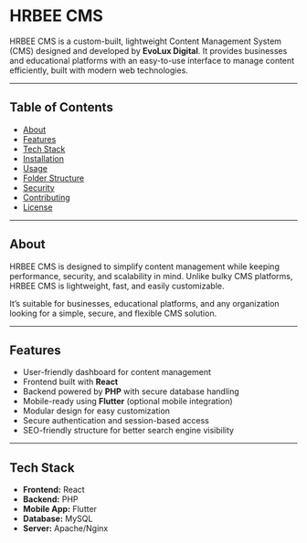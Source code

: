 # HRBEE CMS

HRBEE CMS is a custom-built, lightweight Content Management System (CMS) designed and developed by **EvoLux Digital**. It provides businesses and educational platforms with an easy-to-use interface to manage content efficiently, built with modern web technologies.  

---

## Table of Contents
- [About](#about)
- [Features](#features)
- [Tech Stack](#tech-stack)
- [Installation](#installation)
- [Usage](#usage)
- [Folder Structure](#folder-structure)
- [Security](#security)
- [Contributing](#contributing)
- [License](#license)

---

## About
HRBEE CMS is designed to simplify content management while keeping performance, security, and scalability in mind. Unlike bulky CMS platforms, HRBEE CMS is lightweight, fast, and easily customizable.  

It’s suitable for businesses, educational platforms, and any organization looking for a simple, secure, and flexible CMS solution.

---

## Features
- User-friendly dashboard for content management
- Frontend built with **React**
- Backend powered by **PHP** with secure database handling
- Mobile-ready using **Flutter** (optional mobile integration)
- Modular design for easy customization
- Secure authentication and session-based access
- SEO-friendly structure for better search engine visibility

---

## Tech Stack
- **Frontend:** React  
- **Backend:** PHP  
- **Mobile App:** Flutter  
- **Database:** MySQL  
- **Server:** Apache/Nginx  
